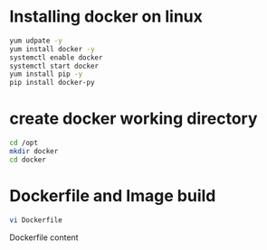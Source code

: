 # Installing docker on linux 
```sh
yum udpate -y
yum install docker -y
systemctl enable docker
systemctl start docker
yum install pip -y
pip install docker-py
```

# create docker working directory
```sh
cd /opt
mkdir docker
cd docker
```

# Dockerfile and Image build
```sh
vi Dockerfile
```
Dockerfile content 
